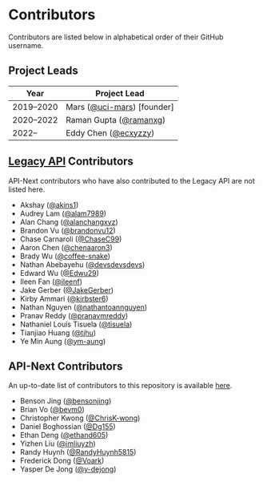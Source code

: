 # Contributors

Contributors are listed below in alphabetical order of their GitHub username.

## Project Leads

| Year      | Project Lead                                                |
| --------- | ----------------------------------------------------------- |
| 2019–2020 | Mars ([@uci-mars](https://github.com/uci-mars)) \[founder\] |
| 2020–2022 | Raman Gupta ([@ramanxg](https://github.com/ramanxg))        |
| 2022–     | Eddy Chen ([@ecxyzzy](https://github.com/ecxyzzy))          |

## [Legacy API](https://github.com/icssc/peterportal-public-api) Contributors

API-Next contributors who have also contributed to the Legacy API are not listed here.

- Akshay ([@akins1](https://github.com/akins1))
- Audrey Lam ([@alam7989](https://github.com/alam7989))
- Alan Chang ([@alanchangxyz](https://github.com/alanchangxyz))
- Brandon Vu ([@brandonvu12](https://github.com/brandonvu12))
- Chase Carnaroli ([@ChaseC99](https://github.com/ChaseC99))
- Aaron Chen ([@chenaaron3](https://github.com/chenaaron3))
- Brady Wu ([@coffee-snake](https://github.com/coffee-snake))
- Nathan Abebayehu ([@devsdevsdevs](https://github.com/devsdevsdevs))
- Edward Wu ([@Edwu29](https://github.com/Edwu29))
- Ileen Fan ([@ileenf](https://github.com/ileenf))
- Jake Gerber ([@JakeGerber](https://github.com/JakeGerber))
- Kirby Ammari ([@kirbster6](https://github.com/kirbster6))
- Nathan Nguyen ([@nathantoannguyen](https://github.com/nathantoannguyen))
- Pranav Reddy ([@pranavmreddy](https://github.com/pranavmreddy))
- Nathaniel Louis Tisuela ([@tisuela](https://github.com/tisuela))
- Tianjiao Huang ([@tjhu](https://github.com/tjhu))
- Ye Min Aung ([@ym-aung](https://github.com/ym-aung))

## API-Next Contributors

An up-to-date list of contributors to this repository is available [here](https://github.com/icssc/peterportal-api-next/graphs/contributors).

- Benson Jing ([@bensonjing](https://github.com/bensonjing))
- Brian Vo ([@bevm0](https://github.com/bevm0))
- Christopher Kwong ([@ChrisK-wong](https://github.com/ChrisK-wong))
- Daniel Boghossian ([@Dg155](https://github.com/Dg155))
- Ethan Deng ([@ethand605](https://github.com/ethand605))
- Yizhen Liu ([@imliuyzh](https://github.com/imliuyzh))
- Randy Huynh ([@RandyHuynh5815](https://github.com/RandyHuynh5815))
- Frederick Dong ([@Voark](https://github.com/Voark))
- Yasper De Jong ([@y-dejong](https://github.com/y-dejong))
